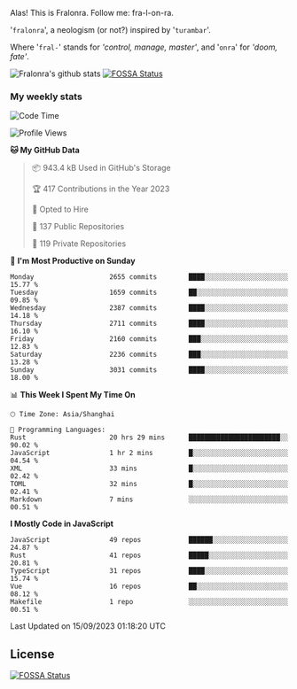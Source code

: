 Alas! This is Fralonra. Follow me: fra-l-on-ra.

'`fralonra`', a neologism (or not?) inspired by '`turambar`'.

Where '`fral-`' stands for *'control, manage, master'*, and '`onra`' for *'doom, fate'*.

![Fralonra's github stats](https://github-readme-stats.vercel.app/api?username=fralonra)
[![FOSSA Status](https://app.fossa.com/api/projects/git%2Bgithub.com%2Ffralonra%2Ffralonra.svg?type=shield)](https://app.fossa.com/projects/git%2Bgithub.com%2Ffralonra%2Ffralonra?ref=badge_shield)

### My weekly stats

<!--START_SECTION:waka-->
![Code Time](http://img.shields.io/badge/Code%20Time-4%2C008%20hrs%202%20mins-blue)

![Profile Views](http://img.shields.io/badge/Profile%20Views-0-blue)

**🐱 My GitHub Data** 

> 📦 943.4 kB Used in GitHub's Storage 
 > 
> 🏆 417 Contributions in the Year 2023
 > 
> 💼 Opted to Hire
 > 
> 📜 137 Public Repositories 
 > 
> 🔑 119 Private Repositories 
 > 
📅 **I'm Most Productive on Sunday** 

```text
Monday                   2655 commits        ████░░░░░░░░░░░░░░░░░░░░░   15.77 % 
Tuesday                  1659 commits        ██░░░░░░░░░░░░░░░░░░░░░░░   09.85 % 
Wednesday                2387 commits        ████░░░░░░░░░░░░░░░░░░░░░   14.18 % 
Thursday                 2711 commits        ████░░░░░░░░░░░░░░░░░░░░░   16.10 % 
Friday                   2160 commits        ███░░░░░░░░░░░░░░░░░░░░░░   12.83 % 
Saturday                 2236 commits        ███░░░░░░░░░░░░░░░░░░░░░░   13.28 % 
Sunday                   3031 commits        ████░░░░░░░░░░░░░░░░░░░░░   18.00 % 
```


📊 **This Week I Spent My Time On** 

```text
🕑︎ Time Zone: Asia/Shanghai

💬 Programming Languages: 
Rust                     20 hrs 29 mins      ███████████████████████░░   90.02 % 
JavaScript               1 hr 2 mins         █░░░░░░░░░░░░░░░░░░░░░░░░   04.54 % 
XML                      33 mins             █░░░░░░░░░░░░░░░░░░░░░░░░   02.42 % 
TOML                     32 mins             █░░░░░░░░░░░░░░░░░░░░░░░░   02.41 % 
Markdown                 7 mins              ░░░░░░░░░░░░░░░░░░░░░░░░░   00.51 % 
```

**I Mostly Code in JavaScript** 

```text
JavaScript               49 repos            ██████░░░░░░░░░░░░░░░░░░░   24.87 % 
Rust                     41 repos            █████░░░░░░░░░░░░░░░░░░░░   20.81 % 
TypeScript               31 repos            ████░░░░░░░░░░░░░░░░░░░░░   15.74 % 
Vue                      16 repos            ██░░░░░░░░░░░░░░░░░░░░░░░   08.12 % 
Makefile                 1 repo              ░░░░░░░░░░░░░░░░░░░░░░░░░   00.51 % 
```




 Last Updated on 15/09/2023 01:18:20 UTC
<!--END_SECTION:waka-->

## License
[![FOSSA Status](https://app.fossa.com/api/projects/git%2Bgithub.com%2Ffralonra%2Ffralonra.svg?type=large)](https://app.fossa.com/projects/git%2Bgithub.com%2Ffralonra%2Ffralonra?ref=badge_large)